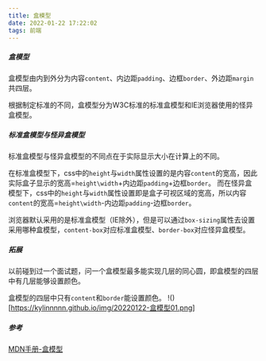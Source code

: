 ```yaml
---
title: 盒模型
date: 2022-01-22 17:22:02
tags: 前端
---
```

<!--more-->
##### 盒模型
盒模型由内到外分为内容`content`、内边距`padding`、边框`border`、外边距`margin`共四层。

根据制定标准的不同，盒模型分为W3C标准的标准盒模型和IE浏览器使用的怪异盒模型。
##### 标准盒模型与怪异盒模型
标准盒模型与怪异盒模型的不同点在于实际显示大小在计算上的不同。

在标准盒模型下，css中的`height`与`width`属性设置的是内容`content`的宽高，因此实际盒子显示的宽高=`height\width`+内边距`padding`+边框`border`。
而在怪异盒模型下，css中的`height`与`width`属性设置即是盒子可视区域的宽高，所以内容`content`的宽高=`height\width`-内边距`padding`-边框`border`。

浏览器默认采用的是标准盒模型（IE除外），但是可以通过`box-sizing`属性去设置采用哪种盒模型，`content-box`对应标准盒模型、`border-box`对应怪异盒模型。
##### 拓展
以前碰到过一个面试题，问一个盒模型最多能实现几层的同心圆，即盒模型的四层中有几层能够设置颜色。

盒模型的四层中只有`content`和`border`能设置颜色。
!()[https://kylinnnnn.github.io/img/20220122-盒模型01.png]
##### 参考
[MDN手册-盒模型](https://developer.mozilla.org/zh-CN/docs/Learn/CSS/Building_blocks/The_box_model)